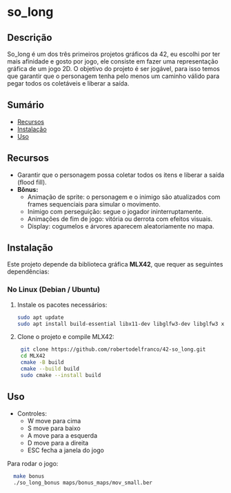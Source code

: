 # so_long

## Descrição
So_long é um dos três primeiros projetos gráficos da 42, eu escolhi por ter mais afinidade e gosto por jogo, ele consiste em fazer uma representação gráfica de um jogo 2D. O objetivo do projeto é ser jogável, para isso temos que garantir que o personagem tenha pelo menos um caminho válido para pegar todos os coletáveis e liberar a saída.

## Sumário
- [Recursos](#recursos)
- [Instalação](#instalação)
- [Uso](#uso)

## Recursos
- Garantir que o personagem possa coletar todos os itens e liberar a saída (flood fill).
- **Bônus:**
    - Animação de sprite: o personagem e o inimigo são atualizados com frames sequenciais para simular o movimento.
    - Inimigo com perseguição: segue o jogador ininterruptamente.
    - Animações de fim de jogo: vitória ou derrota com efeitos visuais.
    - Display: cogumelos e árvores aparecem aleatoriamente no mapa.

## Instalação

Este projeto depende da biblioteca gráfica **MLX42**, que requer as seguintes dependências:

### No Linux (Debian / Ubuntu)

1. Instale os pacotes necessários:
    ```bash
    sudo apt update
    sudo apt install build-essential libx11-dev libglfw3-dev libglfw3 xorg-dev cmake

2. Clone o projeto e compile MLX42:
   ```bash
    git clone https://github.com/robertodelfranco/42-so_long.git
    cd MLX42
    cmake -B build
    cmake --build build
    sudo cmake --install build

## Uso

- Controles:
    - W move para cima
    - S move para baixo
    - A move para a esquerda
    - D move para a direita
    - ESC fecha a janela do jogo

Para rodar o jogo:
  ```bash
    make bonus
    ./so_long_bonus maps/bonus_maps/mov_small.ber
